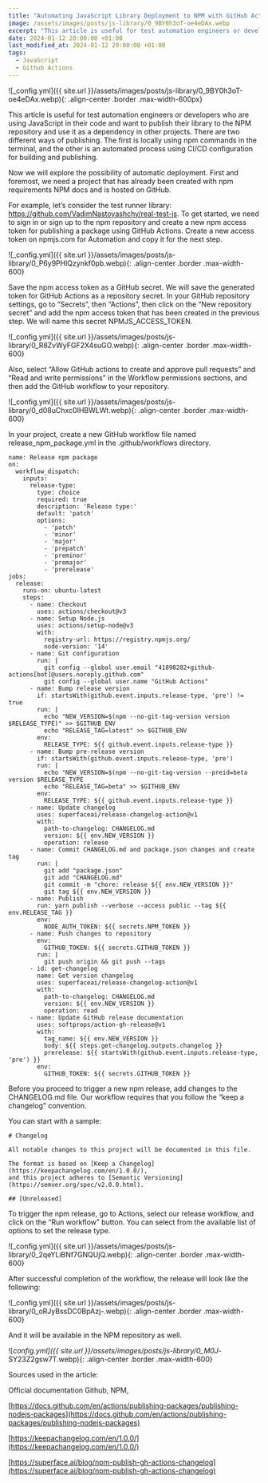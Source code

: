 ```yaml
---
title: "Automating JavaScript Library Deployment to NPM with GitHub Actions. A Step-by-Step Guide"
image: /assets/images/posts/js-library/0_9BY0h3oT-oe4eDAx.webp
excerpt: "This article is useful for test automation engineers or developers who are using JavaScript in their code and want to publish their library to the NPM repository and use it as a dependency in other projects. There are two different ways of publishing. The first is locally using npm commands in the terminal, and the other is an automated process using CI/CD configuration for building and publishing..."
date: 2024-01-12 20:00:00 +01:00
last_modified_at: 2024-01-12 20:00:00 +01:00
tags:
  - JavaScript
  - Github Actions
---
```


![_config.yml]({{ site.url }}/assets/images/posts/js-library/0_9BY0h3oT-oe4eDAx.webp){: .align-center .border .max-width-600px}

This article is useful for test automation engineers or developers who are using JavaScript in their code and want to publish their library to the NPM repository and use it as a dependency in other projects. There are two different ways of publishing. The first is locally using npm commands in the terminal, and the other is an automated process using CI/CD configuration for building and publishing.

Now we will explore the possibility of automatic deployment. First and foremost, we need a project that has already been created with npm requirements NPM docs and is hosted on GitHub.

For example, let’s consider the test runner library: https://github.com/VadimNastoyashchy/real-test-js. To get started, we need to sign in or sign up to the npm repository and create a new npm access token for publishing a package using GitHub Actions. Create a new access token on npmjs.com for Automation and copy it for the next step.

![_config.yml]({{ site.url }}/assets/images/posts/js-library/0_P6y9PHlQzynkf0pb.webp){: .align-center .border .max-width-600}

Save the npm access token as a GitHub secret. We will save the generated token for GitHub Actions as a repository secret. In your GitHub repository settings, go to “Secrets”, then “Actions”, then click on the “New repository secret” and add the npm access token that has been created in the previous step. We will name this secret NPMJS_ACCESS_TOKEN.

![_config.yml]({{ site.url }}/assets/images/posts/js-library/0_R8ZvWyFGF2X4suGO.webp){: .align-center .border .max-width-600}

Also, select “Allow GitHub actions to create and approve pull requests” and “Read and write permissions” in the Workflow permissions sections, and then add the GitHub workflow to your repository.

![_config.yml]({{ site.url }}/assets/images/posts/js-library/0_d08uChxc0IHBWLWt.webp){: .align-center .border .max-width-600}

In your project, create a new GitHub workflow file named release_npm_package.yml in the .github/workflows directory.

```
name: Release npm package
on:
  workflow_dispatch:
    inputs:
      release-type:
        type: choice
        required: true
        description: 'Release type:'
        default: 'patch'
        options:
          - 'patch'
          - 'minor'
          - 'major'
          - 'prepatch'
          - 'preminor'
          - 'premajor'
          - 'prerelease'
jobs:
  release:
    runs-on: ubuntu-latest
    steps:
      - name: Checkout
        uses: actions/checkout@v3
      - name: Setup Node.js
        uses: actions/setup-node@v3
        with:
          registry-url: https://registry.npmjs.org/
          node-version: '14'
      - name: Git configuration
        run: |
          git config --global user.email "41898282+github-actions[bot]@users.noreply.github.com"
          git config --global user.name "GitHub Actions"
      - name: Bump release version
        if: startsWith(github.event.inputs.release-type, 'pre') != true
        run: |
          echo "NEW_VERSION=$(npm --no-git-tag-version version $RELEASE_TYPE)" >> $GITHUB_ENV
          echo "RELEASE_TAG=latest" >> $GITHUB_ENV
        env:
          RELEASE_TYPE: ${{ github.event.inputs.release-type }}
      - name: Bump pre-release version
        if: startsWith(github.event.inputs.release-type, 'pre')
        run: |
          echo "NEW_VERSION=$(npm --no-git-tag-version --preid=beta version $RELEASE_TYPE
          echo "RELEASE_TAG=beta" >> $GITHUB_ENV
        env:
          RELEASE_TYPE: ${{ github.event.inputs.release-type }}
      - name: Update changelog
        uses: superfaceai/release-changelog-action@v1
        with:
          path-to-changelog: CHANGELOG.md
          version: ${{ env.NEW_VERSION }}
          operation: release
      - name: Commit CHANGELOG.md and package.json changes and create tag
        run: |
          git add "package.json"
          git add "CHANGELOG.md"
          git commit -m "chore: release ${{ env.NEW_VERSION }}"
          git tag ${{ env.NEW_VERSION }}
      - name: Publish
        run: yarn publish --verbose --access public --tag ${{ env.RELEASE_TAG }}
        env:
          NODE_AUTH_TOKEN: ${{ secrets.NPM_TOKEN }}
      - name: Push changes to repository
        env:
          GITHUB_TOKEN: ${{ secrets.GITHUB_TOKEN }}
        run: |
          git push origin && git push --tags
      - id: get-changelog
        name: Get version changelog
        uses: superfaceai/release-changelog-action@v1
        with:
          path-to-changelog: CHANGELOG.md
          version: ${{ env.NEW_VERSION }}
          operation: read
      - name: Update GitHub release documentation
        uses: softprops/action-gh-release@v1
        with:
          tag_name: ${{ env.NEW_VERSION }}
          body: ${{ steps.get-changelog.outputs.changelog }}
          prerelease: ${{ startsWith(github.event.inputs.release-type, 'pre') }}
        env:
          GITHUB_TOKEN: ${{ secrets.GITHUB_TOKEN }}
```

Before you proceed to trigger a new npm release, add changes to the CHANGELOG.md file. Our workflow requires that you follow the “keep a changelog” convention.

You can start with a sample:

```
# Changelog

All notable changes to this project will be documented in this file.

The format is based on [Keep a Changelog](https://keepachangelog.com/en/1.0.0/),
and this project adheres to [Semantic Versioning](https://semver.org/spec/v2.0.0.html).

## [Unreleased]

```

To trigger the npm release, go to Actions, select our release workflow, and click on the “Run workflow” button. You can select from the available list of options to set the release type.

![_config.yml]({{ site.url }}/assets/images/posts/js-library/0_2qeYLiBNf7GNQUjQ.webp){: .align-center .border .max-width-600}

After successful completion of the workflow, the release will look like the following:

![_config.yml]({{ site.url }}/assets/images/posts/js-library/0_oRJyBssDC0BpAzj-.webp){: .align-center .border .max-width-600}

And it will be available in the NPM repository as well.

![_config.yml]({{ site.url }}/assets/images/posts/js-library/0_M0J_-SY23Z2gsw7T.webp){: .align-center .border .max-width-600}

Sources used in the article:

Official documentation Github, NPM,

[https://docs.github.com/en/actions/publishing-packages/publishing-nodejs-packages](https://docs.github.com/en/actions/publishing-packages/publishing-nodejs-packages)

[https://keepachangelog.com/en/1.0.0/](https://keepachangelog.com/en/1.0.0/)

[https://superface.ai/blog/npm-publish-gh-actions-changelog](https://superface.ai/blog/npm-publish-gh-actions-changelog)